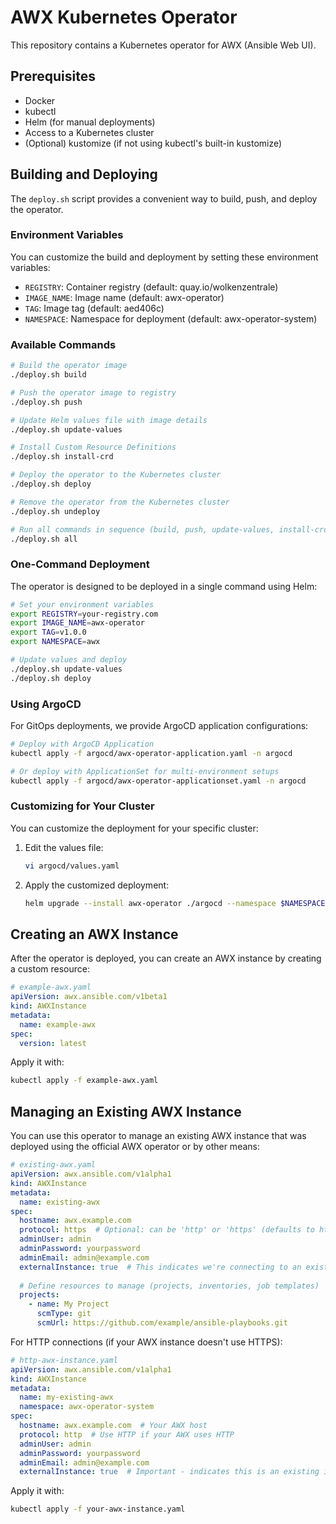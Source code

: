 # AWX Kubernetes Operator

This repository contains a Kubernetes operator for AWX (Ansible Web UI).

## Prerequisites

- Docker
- kubectl
- Helm (for manual deployments)
- Access to a Kubernetes cluster
- (Optional) kustomize (if not using kubectl's built-in kustomize)

## Building and Deploying

The `deploy.sh` script provides a convenient way to build, push, and deploy the operator.

### Environment Variables

You can customize the build and deployment by setting these environment variables:

- `REGISTRY`: Container registry (default: quay.io/wolkenzentrale)
- `IMAGE_NAME`: Image name (default: awx-operator)
- `TAG`: Image tag (default: aed406c)
- `NAMESPACE`: Namespace for deployment (default: awx-operator-system)

### Available Commands

```bash
# Build the operator image
./deploy.sh build

# Push the operator image to registry
./deploy.sh push

# Update Helm values file with image details
./deploy.sh update-values

# Install Custom Resource Definitions
./deploy.sh install-crd

# Deploy the operator to the Kubernetes cluster
./deploy.sh deploy

# Remove the operator from the Kubernetes cluster
./deploy.sh undeploy

# Run all commands in sequence (build, push, update-values, install-crd, deploy)
./deploy.sh all
```

### One-Command Deployment

The operator is designed to be deployed in a single command using Helm:

```bash
# Set your environment variables
export REGISTRY=your-registry.com
export IMAGE_NAME=awx-operator
export TAG=v1.0.0
export NAMESPACE=awx

# Update values and deploy
./deploy.sh update-values
./deploy.sh deploy
```

### Using ArgoCD

For GitOps deployments, we provide ArgoCD application configurations:

```bash
# Deploy with ArgoCD Application
kubectl apply -f argocd/awx-operator-application.yaml -n argocd

# Or deploy with ApplicationSet for multi-environment setups
kubectl apply -f argocd/awx-operator-applicationset.yaml -n argocd
```

### Customizing for Your Cluster

You can customize the deployment for your specific cluster:

1. Edit the values file:
   ```bash
   vi argocd/values.yaml
   ```

2. Apply the customized deployment:
   ```bash
   helm upgrade --install awx-operator ./argocd --namespace $NAMESPACE --create-namespace
   ```

## Creating an AWX Instance

After the operator is deployed, you can create an AWX instance by creating a custom resource:

```yaml
# example-awx.yaml
apiVersion: awx.ansible.com/v1beta1
kind: AWXInstance
metadata:
  name: example-awx
spec:
  version: latest
```

Apply it with:

```bash
kubectl apply -f example-awx.yaml
```

## Managing an Existing AWX Instance

You can use this operator to manage an existing AWX instance that was deployed using the official AWX operator or by other means:

```yaml
# existing-awx.yaml
apiVersion: awx.ansible.com/v1alpha1
kind: AWXInstance
metadata:
  name: existing-awx
spec:
  hostname: awx.example.com
  protocol: https  # Optional: can be 'http' or 'https' (defaults to https)
  adminUser: admin
  adminPassword: yourpassword
  adminEmail: admin@example.com
  externalInstance: true  # This indicates we're connecting to an existing instance
  
  # Define resources to manage (projects, inventories, job templates)
  projects:
    - name: My Project
      scmType: git
      scmUrl: https://github.com/example/ansible-playbooks.git
```

For HTTP connections (if your AWX instance doesn't use HTTPS):

```yaml
# http-awx-instance.yaml
apiVersion: awx.ansible.com/v1alpha1
kind: AWXInstance
metadata:
  name: my-existing-awx
  namespace: awx-operator-system
spec:
  hostname: awx.example.com  # Your AWX host
  protocol: http  # Use HTTP if your AWX uses HTTP
  adminUser: admin
  adminPassword: yourpassword
  adminEmail: admin@example.com
  externalInstance: true  # Important - indicates this is an existing instance
```

Apply it with:

```bash
kubectl apply -f your-awx-instance.yaml
```